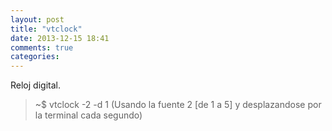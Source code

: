 ```yaml
---
layout: post
title: "vtclock"
date: 2013-12-15 18:41
comments: true
categories: 
---
```

Reloj digital.

>~$ vtclock -2 -d 1 (Usando la fuente 2 [de 1 a 5] y desplazandose por la terminal cada segundo)

